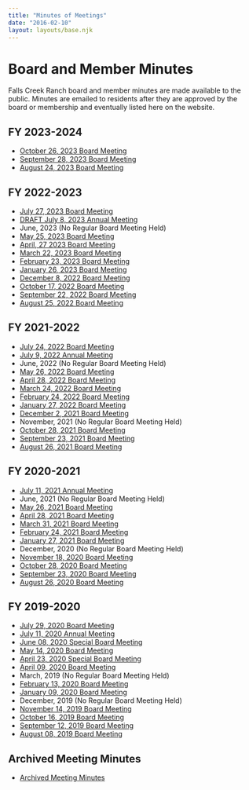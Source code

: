 ```yaml
---
title: "Minutes of Meetings"
date: "2016-02-10"
layout: layouts/base.njk
---
```


# Board and Member Minutes

Falls Creek Ranch board and member minutes are made available to the public. Minutes are emailed to residents after they are approved by the board or membership and eventually listed here on the website.

## FY 2023-2024

- [October 26, 2023 Board Meeting](/uploads/documents/minutes/minutes_2023_10_26.pdf)
- [September 28, 2023 Board Meeting](/uploads/documents/minutes/minutes_2023_09_28.pdf)
- [August 24, 2023 Board Meeting](/uploads/documents/minutes/minutes_2023_08_24.pdf)

## FY 2022-2023

- [July 27, 2023 Board Meeting](/uploads/documents/minutes/minutes_2023_07_27.pdf)
- [DRAFT July 8, 2023 Annual Meeting](/uploads/documents/minutes/draft_annual_meeting_2023-07-8.pdf)
- June, 2023 (No Regular Board Meeting Held)
- [May 25, 2023 Board Meeting](/uploads/documents/minutes/minutes_2023_05_25.pdf)
- [April, 27 2023 Board Meeting](/uploads/documents/minutes/minutes_2023_04_27.pdf)
- [March 22, 2023 Board Meeting](/uploads/documents/minutes/minutes_2023_03_22.pdf)
- [February 23, 2023 Board Meeting](/uploads/documents/minutes/minutes_2023_02_23.pdf)
- [January 26, 2023 Board Meeting](/uploads/2023/02/January-26-2023-Board-Minutes.pdf)
- [December 8, 2022 Board Meeting](/uploads/2023/02/December-8-2022-Board-Minutes.pdf)
- [October 17, 2022 Board Meeting](/uploads/2022/12/October-27-2022-Board-Minutes.pdf)
- [September 22, 2022 Board Meeting](/uploads/2022/11/September-22-2022-Board-Minutes.pdf)
- [August 25, 2022 Board Meeting](/uploads/2022/09/August-25-2022-Board-Minutes.pdf)

## FY 2021-2022

- [July 24, 2022 Board Meeting](/uploads/2022/09/July-24-2022-Board-Transition-Mtg-Minutes.pdf)
- [July 9, 2022 Annual Meeting](/uploads/documents/minutes/annual_meeting_2022-07-09.pdf)
- June, 2022 (No Regular Board Meeting Held)
- [May 26, 2022 Board Meeting](/uploads/2022/07/May-26-2022-Board-Minutes.pdf)
- [April 28, 2022 Board Meeting](/uploads/2022/05/April-28-2022-Board-Minutes.pdf)
- [March 24, 2022 Board Meeting](/uploads/2022/05/March-24-2022-Board-Minutes.pdf)
- [February 24, 2022 Board Meeting](/uploads/2022/03/February-24-2022-Board-Minutes.pdf)
- [January 27, 2022 Board Meeting](/uploads/2022/03/January-27-2022-Board-Minutes.pdf)
- [December 2, 2021 Board Meeting](/uploads/2022/01/December-2-2021-Board-Minutes.pdf)
- November, 2021 (No Regular Board Meeting Held)
- [October 28, 2021 Board Meeting](/uploads/2022/01/October-28-2021-Board-Minutes.pdf)
- [September 23, 2021 Board Meeting](/uploads/2021/11/FCR-Board-Minutes-September-23-2021.pdf)
- [August 26, 2021 Board Meeting](/uploads/2021/11/FCR-Board-Minutes-August-26-2021-V3.pdf)

## FY 2020-2021

- [July 11, 2021 Annual Meeting](/uploads/2022/07/2021-FCR-Annual-Meeting-Minutes.pdf)
- June, 2021 (No Regular Board Meeting Held)
- [May 26, 2021 Board Meeting](/uploads/2021/11/FCR-Board-Minutes-May-26-2021.pdf)
- [April 28, 2021 Board Meeting](/uploads/2022/01/FCR-Board-Minutes-April-28-2021.pdf)
- [March 31, 2021 Board Meeting](/uploads/2022/01/FCR-March-2021-Minutes-V-2-1.pdf)
- [February 24, 2021 Board Meeting](/uploads/2022/01/FCR-Board-Minutes-2-24-21.pdf)
- [January 27, 2021 Board Meeting](/uploads/2016/02/January-27-2021-Board-Meeting.pdf)
- December, 2020 (No Regular Board Meeting Held)
- [November 18, 2020 Board Meeting](/uploads/2022/01/FCR-Board-Minutes-11-18-20.pdf)
- [October 28, 2020 Board Meeting](/uploads/2022/01/FCR-Board-Approved-Minutes-10-28-20.pdf)
- [September 23, 2020 Board Meeting](/uploads/2016/02/FCR-Board-Minutes-9-23-20.pdf)
- [August 26, 2020 Board Meeting](/uploads/2016/02/FCR-Board-Minutes-8.26.20.pdf)

## FY 2019-2020

- [July 29, 2020 Board Meeting](/uploads/2016/02/FCR-07.29.20-BOD-meeting-minutes.pdf)
- [July 11, 2020 Annual Meeting](/uploads/2021/08/FCR-07.11.20-annual-meeting-minutes.pdf)
- [June 08, 2020 Special Board Meeting](/uploads/2016/02/FCR-06.08.20-Special-BOD-meeting-minutes.pdf)
- [May 14, 2020 Board Meeting](/uploads/2016/02/FCR-05.14.20-BOD-meeting-minutes-.pdf)
- [April 23, 2020 Special Board Meeting](/uploads/2016/02/FCR-04.23.20-BOD-meeting-minutes.pdf)
- [April 09, 2020 Board Meeting](/uploads/2016/02/FCR-04.09.20-BOD-meeting-minutes.pdf)
- March, 2019 (No Regular Board Meeting Held)
- [February 13, 2020 Board Meeting](/uploads/2016/02/FCR-02.13.20-BOD-meeting-minutes.pdf)
- [January 09, 2020 Board Meeting](/uploads/2016/02/FCR-01.09.20-BOD-meeting-minutes-FINAL.pdf)
- December, 2019 (No Regular Board Meeting Held)
- [November 14, 2019 Board Meeting](/uploads/2016/02/FCR-11.14.19-BOD-meeting-minutes.pdf)
- [October 16, 2019 Board Meeting](/uploads/2016/02/FCR-10.16.19-BOD-meeting-minutes.pdf)
- [September 12, 2019 Board Meeting](/uploads/2016/02/FCR-09.12.19-BOD-meeting-minutes.pdf)
- [August 08, 2019 Board Meeting](/uploads/2016/02/FCR-meeting_minutes-08.08.19.pdf)

## Archived Meeting Minutes

- [Archived Meeting Minutes](/uploads/2022/01/Archived-Meeting-Minutes-1.pdf)
